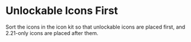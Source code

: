 # Unlockable Icons First

Sort the icons in the icon kit so that unlockable icons are placed first, and 2.21-only icons are placed after them.
